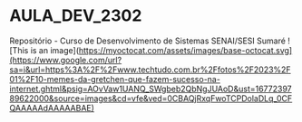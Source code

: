 # AULA_DEV_2302

 Repositório - Curso de Desenvolvimento de Sistemas SENAI/SESI Sumaré
![This is an image](https://myoctocat.com/assets/images/base-octocat.svg](https://www.google.com/url?sa=i&url=https%3A%2F%2Fwww.techtudo.com.br%2Ffotos%2F2023%2F01%2F10-memes-da-gretchen-que-fazem-sucesso-na-internet.ghtml&psig=AOvVaw1UANQ_SWgbeb2QbNgJUAoD&ust=1677239789622000&source=images&cd=vfe&ved=0CBAQjRxqFwoTCPDolaDLq_0CFQAAAAAdAAAAABAE)
